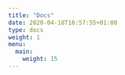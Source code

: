 ```yaml
---
title: "Docs"
date: 2020-04-18T16:57:55+01:00
type: docs
weight: 1
menu:
  main:
    weight: 15
---
```



